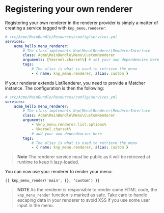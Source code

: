 Registering your own renderer
=============================

Registering your own renderer in the renderer provider is simply a matter
of creating a service tagged with `knp_menu.renderer`:

```yaml
# src/Acme/MainBundle/Resources/config/services.yml
services:
    acme_hello.menu_renderer:
        # The class implements Knp\Menu\Renderer\RendererInterface
        class: Acme\MainBundle\Menu\CustomRenderer
        arguments: [%kernel.charset%] # set your own dependencies here
        tags:
            # The alias is what is used to retrieve the menu
            - { name: knp_menu.renderer, alias: custom }
```

If your renderer extends ListRenderer, you need to provide a Matcher instance.
The configuration is then the following:

```yaml
# src/Acme/MainBundle/Resources/config/services.yml
services:
    acme_hello.menu_renderer:
        # The class implements Knp\Menu\Renderer\RendererInterface
        class: Acme\MainBundle\Menu\CustomRenderer
        arguments:
            - %knp_menu.renderer.list.options%
            - %kernel.charset%
            # add your own dependencies here
        tags:
            # The alias is what is used to retrieve the menu
            - { name: knp_menu.renderer, alias: custom }
```

>**Note**
>The renderer service must be public as it will be retrieved at runtime to
>keep it lazy-loaded.

You can now use your renderer to render your menu:

```jinja
{{ knp_menu_render('main', {}, 'custom') }}
```

>**NOTE**
>As the renderer is responsible to render some HTML code, the `knp_menu_render`
>function is marked as safe. Take care to handle escaping data in your renderer
>to avoid XSS if you use some user input in the menu.
